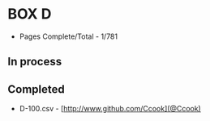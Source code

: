  BOX D
=======

* Pages Complete/Total - 1/781

## In process


## Completed

* D-100.csv - [http://www.github.com/Ccook](@Ccook)
